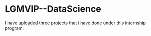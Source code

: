 # LGMVIP--DataScience
I have uploaded three projects that i have done under this internship program.
